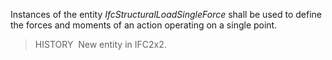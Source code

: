 Instances of the entity _IfcStructuralLoadSingleForce_ shall be used to define the forces and moments of an action operating on a single point.

> HISTORY&nbsp; New entity in IFC2x2.

